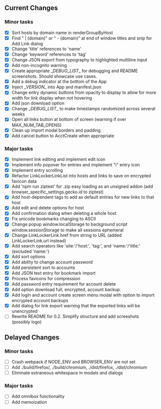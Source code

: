 ## Current Changes
### Minor tasks
- [x] Sort hosts by domain name in renderGroupByHost
- [x] Find " | (domain)" or " - (domain)" at end of window titles and snip for Add Link dialog
- [x] Change 'title' references to 'name'
- [x] Change 'keyword' references to 'tag'
- [x] Change JSON export from typography to highlighted multiline input
- [x] Add non-incognito warning
- [x] Create appropriate \__DEBUG_LIST__ for debugging and README screenshots. Should showcase use cases.
- [x] Add a debug indicator at the bottom of the App
- [x] Inject \__VERSION__ into App and manifest.json
- [x] Change entry dynamic buttons from opacity to display to allow for more width for link display when not hovering
- [x] Add json download option
- [x] Change \__DEBUG_LIST__ to make timestamps randomized across several weeks
- [x] Open all links button at bottom of screen (warning if over MAX_NUM_TAB_OPENS)
- [x] Clean up import modal borders and padding
- [x] Add cancel button to AcctCreate when appropriate

### Major tasks
- [x] Implement link editing and implement edit icon
- [x] Implement info popover for entries and implement "i" entry icon 
- [x] Implement entry scrolling
- [x] Refactor LinkLockerLinkList into hosts and links to save on encrypted favicon data
- [x] Add 'npm run ziptest' for .zip easy loading as an unsigned addon (add browser_specific_settings.gecko.id to ziptest)
- [x] Add host-dependent tags to add as default entries for new links to that host
- [x] Add edit and delete options for host
- [x] Add confirmation dialog when deleting a whole host
- [x] Fix unicode bookmarks changing to ASCII
- [x] Change popup window.localStorage to background script window.sessionStorage to make all sessions ephemeral
- [x] Change LinkLockerLink.href from string to URL (added LinkLockerLink.url instead)
- [x] Add search operators like 'site:'/'host:', 'tag:', and 'name:'/'title:' (excluded 'name:')
- [x] Add sort options 
- [x] Add ability to change account password
- [x] Add persistent sort to accounts
- [x] Add JSON text entry for bookmark import
- [x] Process favicons for compression
- [x] Add password entry requirement for account delete
- [x] Add option download full, encrypted, account backup. 
- [x] Add login and account create screen menu modal with option to import encrypted account backups
- [x] Add dialog for link export warning that the exported links will be unencrypted
- [ ] Rewrite README for 0.2. Simplify structure and add screeshots (possibly logo)

## Delayed Changes
### Minor tasks
- [ ] Crash webpack if NODE_ENV and BROWSER_ENV are not set
- [ ] Add ./build/firefox/, ./build/chromium, ./dist/firefox, ./dist/chromium
- [ ] Eliminate extraneous whitespace in modals and dialogs

### Major tasks
- [ ] Add omnibox functionality
- [ ] Add memoization